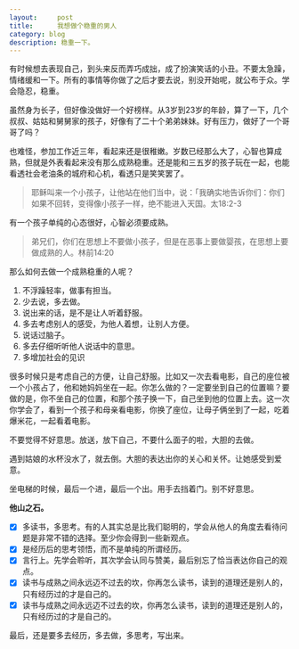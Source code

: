 ```yaml
---
layout:     post
title:      我想做个稳重的男人
category: blog
description: 稳重一下。
---
```


 有时候想去表现自己，到头来反而弄巧成拙，成了扮演笑话的小丑。不要太急躁，情绪缓和一下。所有的事情等你做了之后才要去说，别没开始呢，就公布于众。学会隐忍，稳重。

虽然身为长子，但好像没做好一个好榜样。从3岁到23岁的年龄，算了一下，几个叔叔、姑姑和舅舅家的孩子，好像有了二十个弟弟妹妹。好有压力，做好了一个哥哥了吗？

也难怪，参加工作近三年，看起来还是很稚嫩。岁数已经那么大了，心智也算成熟，但就是外表看起来没有那么成熟稳重。还是能和三五岁的孩子玩在一起，也能看透社会老油条的城府和心机，看透只是笑笑罢了。

> 耶稣叫来一个小孩子，让他站在他们当中，说：「我确实地告诉你们：你们如果不回转，变得像小孩子一样，绝不能进入天国。太18:2-3

有一个孩子单纯的心态很好，心智必须要成熟。

> 弟兄们，你们在思想上不要做小孩子，但是在恶事上要做婴孩，在思想上要做成熟的人。林前14:20

那么如何去做一个成熟稳重的人呢？

 1. 不浮躁轻率，做事有担当。 
 2. 少去说，多去做。
 3.  说出来的话，是不是让人听着舒服。 
 4. 多去考虑别人的感受，为他人着想，让别人方便。
 5. 说话过脑子。
 6. 多去仔细听听他人说话中的意思。
 7. 多增加社会的见识


很多时候只是考虑自己的方便，让自己舒服。比如又一次去看电影，自己的座位被一个小孩占了，他和她妈妈坐在一起。你怎么做的？一定要坐到自己的位置嘛？要做的是，你不坐自己的位置，和那个孩子换一下，自己坐到他的位置上去。这一次你学会了，看到一个孩子和母亲看电影，你换了座位，让母子俩坐到了一起，吃着爆米花，一起看着电影。

不要觉得不好意思。放送，放下自己，不要什么面子的啦，大胆的去做。

遇到姑娘的水杯没水了，就去倒。大胆的表达出你的关心和关怀。让她感受到爱意。

坐电梯的时候，最后一个进，最后一个出。用手去挡着门。别不好意思。

**他山之石。**

 - [x] 多读书，多思考。有的人其实总是比我们聪明的，学会从他人的角度去看待问题是非常不错的选择。至少你会得到一些新观点。
 - [x] 是经历后的思考领悟，而不是单纯的所谓经历。
 - [x] 言行上。先学会聆听，其次学会认同与赞美，最后别忘了恰当表达你自己的观点。
 - [x] 读书与成熟之间永远迈不过去的坎，你再怎么读书，读到的道理还是别人的，只有经历过的才是自己的。
 - [x] 读书与成熟之间永远迈不过去的坎，你再怎么读书，读到的道理还是别人的，只有经历过的才是自己的。

最后，还是要多去经历，多去做，多思考，写出来。
 
